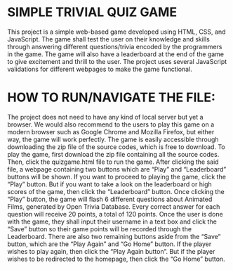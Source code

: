 # SIMPLE TRIVIAL QUIZ GAME

 This project is a simple web-based game developed using HTML, CSS, and
JavaScript. The game shall test the user on their knowledge and skills through
answering different questions/trivia encoded by the programmers in the game. The
game will also have a leaderboard at the end of the game to give excitement and
thrill to the user. The project uses several JavaScript validations for different
webpages to make the game functional.

# HOW TO RUN/NAVIGATE THE FILE:

 The project does not need to have any kind of local server but yet a browser.
We would also recommend to the users to play this game on a modern browser
such as Google Chrome and Mozilla Firefox, but either way, the game will work
perfectly. The game is easily accessible through downloading the zip file of the
source codes, which is free to download. To play the game, first download the zip
file containing all the source codes. Then, click the quizgame.html file to run the
game. After clicking the said file, a webpage containing two buttons which are
“Play” and “Leaderboard” buttons will be shown. If you want to proceed to
playing the game, click the “Play” button. But if you want to take a look on the
leaderboard or high scores of the game, then click the “Leaderboard” button. Once
clicking the “Play” button, the game will flash 6 different questions about
Animated Films, generated by Open Trivia Database. Every correct answer for
each question will receive 20 points, a total of 120 points. Once the user is done
with the game, they shall input their username in a text box and click the “Save”
button so their game points will be recorded through the Leaderboard. There are
also two remaining buttons aside from the “Save” button, which are the “Play
Again” and “Go Home” button. If the player wishes to play again, then click the
“Play Again button”. But if the player wishes to be redirected to the homepage,
then click the “Go Home” button.
